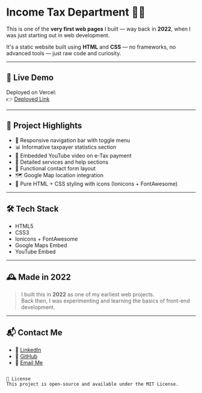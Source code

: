 # Income Tax Department 🧾💼

This is one of the **very first web pages** I built — way back in **2022**, when I was just starting out in web development.

It's a static website built using **HTML** and **CSS** — no frameworks, no advanced tools — just raw code and curiosity.

---

## 🔗 Live Demo

Deployed on Vercel:  
👉 [Deployed Link](https://income-tax-department.vercel.app/)

---

## 📄 Project Highlights

- 🧭 Responsive navigation bar with toggle menu  
- 📊 Informative taxpayer statistics section  
- 🎥 Embedded YouTube video on e-Tax payment  
- 📌 Detailed services and help sections  
- 📝 Functional contact form layout  
- 🗺️ Google Map location integration  
- 🎨 Pure HTML + CSS styling with icons (Ionicons + FontAwesome)

---

## 🛠 Tech Stack

- HTML5  
- CSS3    
- Ionicons + FontAwesome  
- Google Maps Embed  
- YouTube Embed

---

## 🕰️ Made in 2022

> I built this in **2022** as one of my earliest web projects.  
> Back then, I was experimenting and learning the basics of front-end development.  

---

## 📬 Contact Me

- 🔗 [LinkedIn](https://www.linkedin.com/in/shivam-raj-0701sr/)
- 🐙 [GitHub](https://github.com/Shivam0701)
- 📧 [Email Me](mailto:shivamraj.0110@gmail.com)

```

📄 License
This project is open-source and available under the MIT License.
